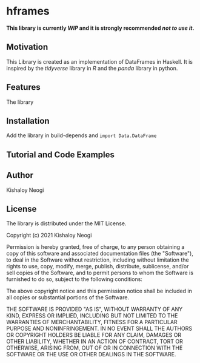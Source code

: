 # hframes

**This library is currently *WIP* and it is strongly recommended *not to use it*.**

## Motivation
This Library is created as an implementation of DataFrames in Haskell. It is inspired by the *tidyverse* library in *R* and the *panda* library in python.

## Features
The library 

## Installation 

Add the library in build-depends and ```import Data.DataFrame```

## Tutorial and Code Examples

## Author

Kishaloy Neogi 

## License

The library is distributed under the MIT License.

Copyright (c) 2021 Kishaloy Neogi

Permission is hereby granted, free of charge, to any person obtaining a copy of this software and associated documentation files (the "Software"), to deal in the Software without restriction, including without limitation the rights to use, copy, modify, merge, publish, distribute, sublicense, and/or sell copies of the Software, and to permit persons to whom the Software is furnished to do so, subject to the following conditions:

The above copyright notice and this permission notice shall be included in all copies or substantial portions of the Software.

THE SOFTWARE IS PROVIDED "AS IS", WITHOUT WARRANTY OF ANY KIND, EXPRESS OR IMPLIED, INCLUDING BUT NOT LIMITED TO THE WARRANTIES OF MERCHANTABILITY, FITNESS FOR A PARTICULAR PURPOSE AND NONINFRINGEMENT. IN NO EVENT SHALL THE AUTHORS OR COPYRIGHT HOLDERS BE LIABLE FOR ANY CLAIM, DAMAGES OR OTHER LIABILITY, WHETHER IN AN ACTION OF CONTRACT, TORT OR OTHERWISE, ARISING FROM, OUT OF OR IN CONNECTION WITH THE SOFTWARE OR THE USE OR OTHER DEALINGS IN THE SOFTWARE.